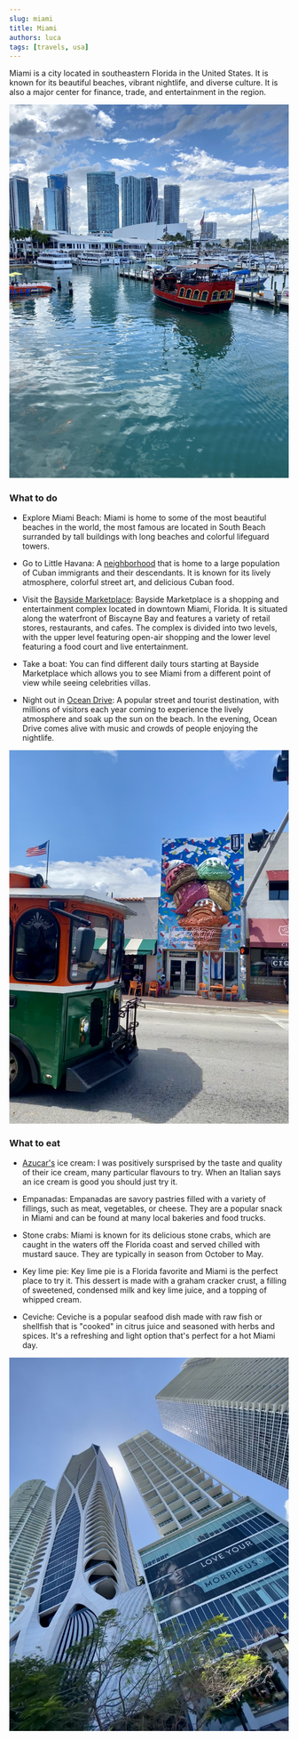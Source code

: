 ```yaml
---
slug: miami
title: Miami
authors: luca
tags: [travels, usa]
---
```


Miami is a city located in southeastern Florida in the United States. It is known for its beautiful beaches, vibrant nightlife, and diverse culture. It is also a major center for finance, trade, and entertainment in the region.

<!--truncate-->

![Miami](./primary.jpg)

### What to do
- Explore Miami Beach: Miami is home to some of the most beautiful beaches in the world, the most famous are located in South Beach surranded by tall buildings with long beaches and colorful lifeguard towers.

- Go to Little Havana: A [neighborhood](https://goo.gl/maps/sQYiAEAcbixdBhNk6) that is home to a large population of Cuban immigrants and their descendants. It is known for its lively atmosphere, colorful street art, and delicious Cuban food.

- Visit the [Bayside Marketplace](https://goo.gl/maps/8WZ5JXpTXnPG22Bd6): Bayside Marketplace is a shopping and entertainment complex located in downtown Miami, Florida. It is situated along the waterfront of Biscayne Bay and features a variety of retail stores, restaurants, and cafes. The complex is divided into two levels, with the upper level featuring open-air shopping and the lower level featuring a food court and live entertainment.
  
- Take a boat: You can find different daily tours starting at Bayside Marketplace which allows you to see Miami from a different point of view while seeing celebrities villas.

- Night out in [Ocean Drive](https://goo.gl/maps/S1nUxcbu2cCzXobA6): A popular street and tourist destination, with millions of visitors each year coming to experience the lively atmosphere and soak up the sun on the beach. In the evening, Ocean Drive comes alive with music and crowds of people enjoying the nightlife.

![Little Havana](./secondary.jpg)

### What to eat
- [Azucar's](https://goo.gl/maps/ANoKaXgrTjqxjCfk8) ice cream: I was positively sursprised by the taste and quality of their ice cream, many particular flavours to try. When an Italian says an ice cream is good you should just try it.

- Empanadas: Empanadas are savory pastries filled with a variety of fillings, such as meat, vegetables, or cheese. They are a popular snack in Miami and can be found at many local bakeries and food trucks.

- Stone crabs: Miami is known for its delicious stone crabs, which are caught in the waters off the Florida coast and served chilled with mustard sauce. They are typically in season from October to May.

- Key lime pie: Key lime pie is a Florida favorite and Miami is the perfect place to try it. This dessert is made with a graham cracker crust, a filling of sweetened, condensed milk and key lime juice, and a topping of whipped cream.

- Ceviche: Ceviche is a popular seafood dish made with raw fish or shellfish that is "cooked" in citrus juice and seasoned with herbs and spices. It's a refreshing and light option that's perfect for a hot Miami day.

![Skyscrapers](./third.jpg)